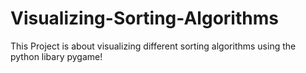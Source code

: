 # Visualizing-Sorting-Algorithms

This Project is about visualizing different sorting algorithms using the python libary pygame!
